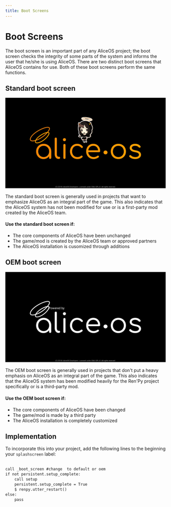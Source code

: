 ```yaml
---
title: Boot Screens
---
```

# Boot Screens
The boot screen is an important part of any AliceOS project; the boot screen checks the integrity of some parts of the system and informs the user that he/she is using AliceOS. There are two distinct boot screens that AliceOS contains for use. Both of these boot screens perform the same functions.

## Standard boot screen
![Standard boot screen](../media/img/sbs.png)

The standard boot screen is generally used in projects that want to emphasize AliceOS as an integral part of the game. This also indicates that the AliceOS system has not been modified for use or is a first-party mod created by the AliceOS team.

#### Use the standard boot screen if:
<ul class="p-list">
    <li class="p-list__item is-ticked">The core components of AliceOS have been unchanged</li>
    <li class="p-list__item is-ticked">The game/mod is created by the AliceOS team or approved partners</li>
    <li class="p-list__item is-ticked">The AliceOS installation is cusomized through additions</li>
</ul>

## OEM boot screen
![OEM boot screen](../media/img/obs.png)

The OEM boot screen is generally used in projects that don't put a heavy emphasis on AliceOS as an integral part of the game. This also indicates that the AliceOS system has been modified heavily for the Ren'Py project specifically or is a third-party mod.

#### Use the OEM boot screen if:
<ul class="p-list">
<li class="p-list__item is-ticked">The core components of AliceOS have been changed</li>
<li class="p-list__item is-ticked">The game/mod is made by a third party</li>
<li class="p-list__item is-ticked">The AliceOS installation is completely customized</li>
</ul>

## Implementation
To incorporate this into your project, add the following lines to the beginning your `splashscreen` label:
<pre><code class = "prettyprint lang-py">
call <type>_boot_screen #change <type> to default or oem
if not persistent.setup_complete:
	call setup
	persistent.setup_complete = True
	$ renpy.utter_restart()
else:
	pass
</code></pre>
